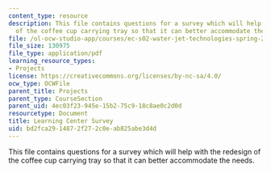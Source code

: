 ```yaml
---
content_type: resource
description: This file contains questions for a survey which will help with the redesign
  of the coffee cup carrying tray so that it can better accommodate the needs.
file: /ol-ocw-studio-app/courses/ec-s02-water-jet-technologies-spring-2005/bd2fca2914872f272c0eab825abe3d4d_MITEC_S02S05_learn_center.pdf
file_size: 130975
file_type: application/pdf
learning_resource_types:
- Projects
license: https://creativecommons.org/licenses/by-nc-sa/4.0/
ocw_type: OCWFile
parent_title: Projects
parent_type: CourseSection
parent_uid: 4ec03f23-945e-15b2-75c9-18c8ae0c2d0d
resourcetype: Document
title: Learning Center Survey
uid: bd2fca29-1487-2f27-2c0e-ab825abe3d4d
---
```

This file contains questions for a survey which will help with the redesign of the coffee cup carrying tray so that it can better accommodate the needs.